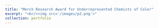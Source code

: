 ```yaml
---
title: "Merck Research Award for Underrepresented Chemists of Color"
excerpt: "<br/><img src='/images/p2.png'>"
collection: portfolio
---
```


